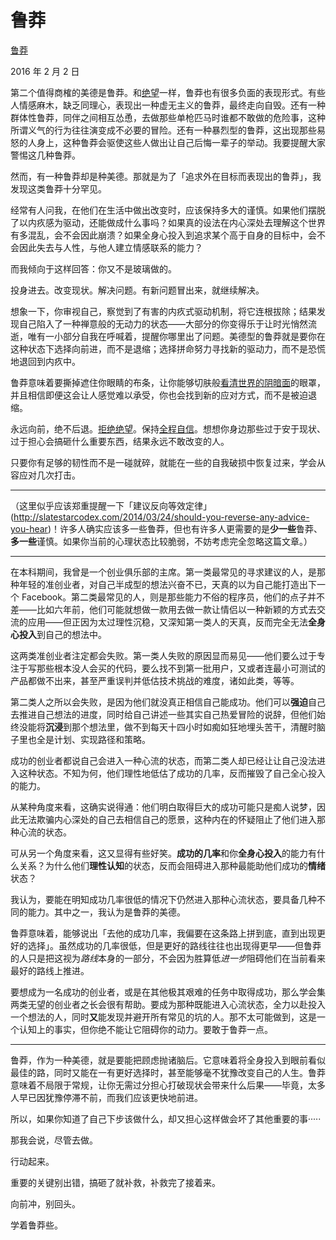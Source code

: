 # 鲁莽

[鲁莽](https://mindingourway.com/recklessness/)

2016 年 2 月 2 日

第二个值得商榷的美德是鲁莽。和[绝望](https://mindingourway.com/desperation)一样，鲁莽也有很多负面的表现形式。有些人情感麻木，缺乏同理心，表现出一种虚无主义的鲁莽，最终走向自毁。还有一种群体性鲁莽，同伴之间相互怂恿，去做那些单枪匹马时谁都不敢做的危险事，这种所谓义气的行为往往演变成不必要的冒险。还有一种暴烈型的鲁莽，这出现那些易怒的人身上，这种鲁莽会驱使这些人做出让自己后悔一辈子的举动。我要提醒大家警惕这几种鲁莽。

然而，有一种鲁莽却是种美德。那就是为了「追求外在目标而表现出的鲁莽」，我发现这类鲁莽十分罕见。

经常有人问我，在他们在生活中做出改变时，应该保持多大的谨慎。如果他们摆脱了以内疚感为驱动，还能做成什么事吗？如果真的设法在内心深处去理解这个世界有多混乱，会不会因此崩溃？如果全身心投入到追求某个高于自身的目标中，会不会因此失去与人性，与他人建立情感联系的能力？

而我倾向于这样回答：你又不是玻璃做的。

投身进去。改变现状。解决问题。有新问题冒出来，就继续解决。

想象一下，你审视自己，察觉到了有害的内疚式驱动机制，将它连根拔除；结果发现自己陷入了一种禅意般的无动力的状态——大部分的你变得乐于让时光悄然流逝，唯有一小部分自我在呼喊着，提醒你哪里出了问题。美德型的鲁莽就是要你在这种状态下选择向前进，而不是退缩；选择拼命努力寻找新的驱动力，而不是恐慌地退回到内疚中。

鲁莽意味着要撕掉遮住你眼睛的布条，让你能够切肤般[看清世界的阴暗面](https://mindingourway.com/see-the-dark-world/)的眼罩，并且相信即便这会让人感觉难以承受，你也会找到新的应对方式，而不是被迫退缩。

永远向前，绝不后退。[拒绝绝望](https://mindingourway.com/being-unable-to-despair/)。保持[全程自信](https://mindingourway.com/confidence-all-the-way-up/)。想想你身边那些过于安于现状、过于担心会搞砸什么重要东西，结果永远不敢改变的人。

只要你有足够的韧性而不是一碰就碎，就能在一些的自我破损中恢复过来，学会从容应对几次打击。

------

（这里似乎应该郑重提醒一下「建议反向等效定律」(http://slatestarcodex.com/2014/03/24/should-you-reverse-any-advice-you-hear)！许多人确实应该多一些鲁莽，但也有许多人更需要的是**少一些**鲁莽、**多一些**谨慎。如果你当前的心理状态比较脆弱，不妨考虑完全忽略这篇文章。）

------

在本科期间，我曾是一个创业俱乐部的主席。第一类最常见的寻求建议的人，是那种年轻的准创业者，对自己半成型的想法兴奋不已，天真的以为自己能打造出下一个 Facebook。第二类最常见的人，则是那些能力不俗的程序员，他们的点子并不差——比如六年前，他们可能就想做一款用去做一款让情侣以一种新颖的方式去交流的应用——但正因为太过理性沉稳，又深知第一类人的天真，反而完全无法**全身心投入**到自己的想法中。

这两类准创业者注定都会失败。第一类人失败的原因显而易见——他们要么过于专注于写那些根本没人会买的代码，要么找不到第一批用户，又或者连最小可测试的产品都做不出来，甚至严重误判并低估技术挑战的难度，诸如此类，等等。

第二类人之所以会失败，是因为他们就没真正相信自己能成功。他们可以**强迫**自己去推进自己想法的进度，同时给自己讲述一些其实自己热爱冒险的说辞，但他们始终没能将**沉浸**到那个想法里，做不到每天十四小时如痴如狂地埋头苦干，清醒时脑子里也全是计划、实现路径和策略。

成功的创业者都说自己会进入一种心流的状态，而第二类人却已经让让自己没法进入这种状态。不知为何，他们理性地低估了成功的几率，反而摧毁了自己全心投入的能力。

从某种角度来看，这确实说得通：他们明白取得巨大的成功可能只是痴人说梦，因此无法欺骗内心深处的自己去相信自己的愿景，这种内在的怀疑阻止了他们进入那种心流的状态。

可从另一个角度来看，这又显得有些好笑。**成功的几率**和你**全身心投入**的能力有什么关系？为什么他们**理性认知**的状态，反而会阻碍进入那种最能助他们成功的**情绪**状态？

我认为，要能在明知成功几率很低的情况下仍然进入那种心流状态，要具备几种不同的能力。其中之一，我认为是鲁莽的美德。

鲁莽意味着，能够说出「去他的成功几率，我偏要在这条路上拼到底，直到出现更好的选择」。虽然成功的几率很低，但是更好的路线往往也出现得更早——但鲁莽的人只是把这视为*路线*本身的一部分，不会因为胜算低*进一步*阻碍他们在当前看来最好的路线上推进。

要想成为一名成功的创业者，或是在其他极其艰难的任务中取得成功，那么学会集两类无望的创业者之长会很有帮助。要成为那种既能进入心流状态，全力以赴投入一个想法的人，同时**又**能发现并避开所有常见的坑的人。那不太可能做到，这是一个认知上的事实，但你绝不能让它阻碍你的动力。要敢于鲁莽一点。

------

鲁莽，作为一种美德，就是要能把顾虑抛诸脑后。它意味着将全身投入到眼前看似最佳的路，同时又能在一有更好选择时，甚至能够毫不犹豫改变自己的人生。鲁莽意味着不局限于常规，让你无需过分担心打破现状会带来什么后果——毕竟，太多人早已因犹豫停滞不前，而我们应该更快地前进。

所以，如果你知道了自己下步该做什么，却又担心这样做会坏了其他重要的事·····

那我会说，尽管去做。

行动起来。

重要的关键别出错，搞砸了就补救，补救完了接着来。

向前冲，别回头。

学着鲁莽些。